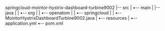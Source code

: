 springcloud-mointor-hystrix-dashboard-turbine9002
|-- src
|   •-- main
|       |-- java
|       |   •-- org
|       |       •-- openatom
|       |           •-- springcloud
|       |               •-- MointorHystrixDashboardTurbine9002.java
|       •-- resources
|           •-- application.yml
•-- pom.xml
